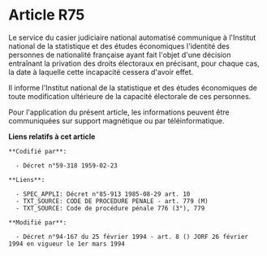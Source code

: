 # Article R75

Le service du casier judiciaire national automatisé communique à l'Institut national de la statistique et des études
économiques l'identité des personnes de nationalité française ayant fait l'objet d'une décision entraînant la privation des
droits électoraux en précisant, pour chaque cas, la date à laquelle cette incapacité cessera d'avoir effet.

Il informe l'Institut national de la statistique et des études économiques de toute modification ultérieure de la capacité
électorale de ces personnes.

Pour l'application du présent article, les informations peuvent être communiquées sur support magnétique ou par
téléinformatique.

**Liens relatifs à cet article**

	**Codifié par**:

	  - Décret n°59-318 1959-02-23

	**Liens**:

	  - SPEC_APPLI: Décret n°85-913 1985-08-29 art. 10
	  - TXT_SOURCE: CODE DE PROCEDURE PENALE - art. 779 (M)
	  - TXT_SOURCE: Code de procédure pénale 776 (3°), 779

	**Modifié par**:

	  - Décret n°94-167 du 25 février 1994 - art. 8 () JORF 26 février 1994 en vigueur le 1er mars 1994
